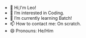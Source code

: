 - 👋 Hi,I'm Leo!
- 👀 I’m interested in Coding.
- 🌱 I’m currently learning Batch!
- 📫 How to contact me: On scratch.
- 😄 Pronouns: He/Him

<!---
leogranvillefromschool/leogranvillefromschool is a ✨ special ✨ repository because its `README.md` (this file) appears on your GitHub profile.
You can click the Preview link to take a look at your changes.
--->
